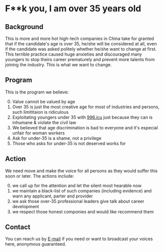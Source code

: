 # F**k you, I am over 35 years old

## Background
This is more and more hot high-tech companies in China take for granted that if the candidate's age is over 35, he/she will be considered at all, even if the candidate was asked politely whether he/she want to change at first. This terrible practice caused huge anxieties and discouraged many youngers to stop theirs career prematurely and prevent more talents from joining the industry. This is what we want to change.

## Program
This is the program we believe:

0. Value cannot be valued by age
0. Over 35 is just the most creative age for most of industries and persons, such limititaion is ridiculous
0. Exploitating youngers under 35 with [996.icu](https://996.icu/#/en_US) just because they can is inhumane & violate the civil law
0. We believed that age discrimination is bad to everyone and it's especial unfair for woman workers
0. Ask for under-35 is a shame, not a privilege
0. Those who asks for under-35 is not deserved works for


## Action
We need move and make the voice for all persons as they would suffer this soon or later. The actions include:

0. we call up for the attention and let the silent most hearable now
1. we maintain a black-list of such companies (including evidence) and warn any applicant, parter and provider
2. we ask those over-35 professional leaders give talk about career development  
3. we respect those honest componies and would like recommend them


## Contact
You can reach us by [E-mail](fuimov35@gmail.com) if you need or want to broadcast your voices here, anonymous guaranteed.
